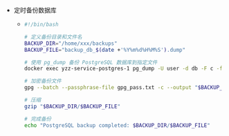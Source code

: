 - 定时备份数据库
	- ```bash
	  #!/bin/bash
	  
	  # 定义备份目录和文件名
	  BACKUP_DIR="/home/xxx/backups"
	  BACKUP_FILE="backup_db_$(date +'%Y%m%d%H%M%S').dump"
	  
	  # 使用 pg_dump 备份 PostgreSQL 数据库到指定文件
	  docker exec yzz-service-postgres-1 pg_dump -U user -d db -F c -f "$BACKUP_DIR/$BACKUP_FILE"
	  
	  # 加密备份文件
	  gpg --batch --passphrase-file gpg_pass.txt -c --output "$BACKUP_DIR/$BACKUP_FILE.gpg" "$BACKUP_DIR/$BACKUP_FILE"
	  
	  # 压缩
	  gzip "$BACKUP_DIR/$BACKUP_FILE"
	  
	  # 完成备份
	  echo "PostgreSQL backup completed: $BACKUP_DIR/$BACKUP_FILE"
	  ```